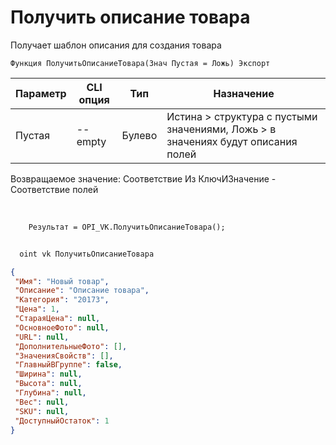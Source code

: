 ﻿---
sidebar_position: 8
---

# Получить описание товара
 Получает шаблон описания для создания товара



`Функция ПолучитьОписаниеТовара(Знач Пустая = Ложь) Экспорт`

  | Параметр | CLI опция | Тип | Назначение |
  |-|-|-|-|
  | Пустая | --empty | Булево | Истина > структура с пустыми значениями, Ложь > в значениях будут описания полей |

  
  Возвращаемое значение:   Соответствие Из КлючИЗначение - Соответствие полей

<br/>




```bsl title="Пример кода"
    Результат = OPI_VK.ПолучитьОписаниеТовара();
```



```sh title="Пример команды CLI"
    
  oint vk ПолучитьОписаниеТовара

```

```json title="Результат"
{
 "Имя": "Новый товар",
 "Описание": "Описание товара",
 "Категория": "20173",
 "Цена": 1,
 "СтараяЦена": null,
 "ОсновноеФото": null,
 "URL": null,
 "ДополнительныеФото": [],
 "ЗначенияСвойств": [],
 "ГлавныйВГруппе": false,
 "Ширина": null,
 "Высота": null,
 "Глубина": null,
 "Вес": null,
 "SKU": null,
 "ДоступныйОстаток": 1
}
```
